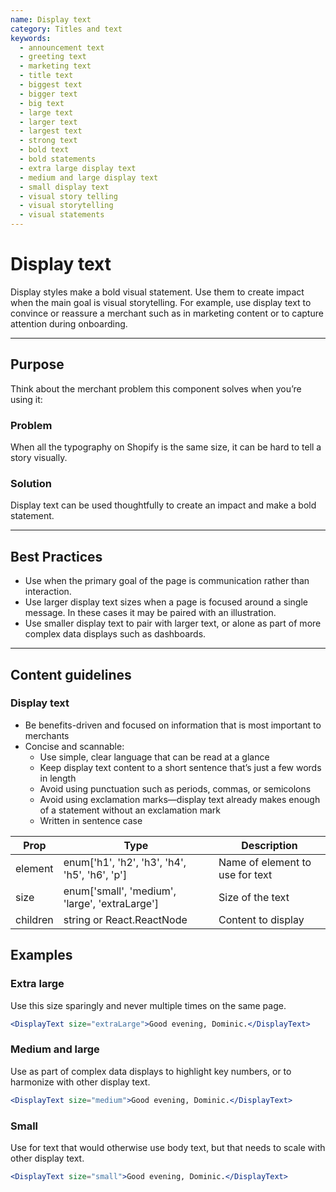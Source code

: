 ```yaml
---
name: Display text
category: Titles and text
keywords:
  - announcement text
  - greeting text
  - marketing text
  - title text
  - biggest text
  - bigger text
  - big text
  - large text
  - larger text
  - largest text
  - strong text
  - bold text
  - bold statements
  - extra large display text
  - medium and large display text
  - small display text
  - visual story telling
  - visual storytelling
  - visual statements
---
```


# Display text

Display styles make a bold visual statement. Use them to create impact when the
main goal is visual storytelling. For example, use display text to convince or
reassure a merchant such as in marketing content or to capture attention during onboarding.

---

## Purpose

Think about the merchant problem this component solves when you’re using it:

### Problem

When all the typography on Shopify is the same size, it can be hard to tell a
story visually.

### Solution

Display text can be used thoughtfully to create an impact and make a bold
statement.

---

## Best Practices

- Use when the primary goal of the page is communication rather than
interaction.
- Use larger display text sizes when a page is focused around a single message.
In these cases it may be paired with an illustration.
- Use smaller display text to pair with larger text, or alone as part of more
complex data displays such as dashboards.

---

## Content guidelines

### Display text

* Be benefits-driven and focused on information that is most important to
merchants
* Concise and scannable:
  * Use simple, clear language that can be read at a glance
  * Keep display text content to a short sentence that’s just a few words in
  length
  * Avoid using punctuation such as periods, commas, or semicolons
  * Avoid using exclamation marks—display text already makes enough of a
  statement without an exclamation mark
  * Written in sentence case


| Prop | Type | Description |
| ---- | ---- | ----------- |
| element | enum['h1', 'h2', 'h3', 'h4', 'h5', 'h6', 'p'] | Name of element to use for text |
| size | enum['small', 'medium', 'large', 'extraLarge'] | Size of the text |
| children | string or React.ReactNode | Content to display |

## Examples

### Extra large

Use this size sparingly and never multiple times on the same page.

```jsx
<DisplayText size="extraLarge">Good evening, Dominic.</DisplayText>
```

### Medium and large

Use as part of complex data displays to highlight key numbers, or to harmonize with other display text.

```jsx
<DisplayText size="medium">Good evening, Dominic.</DisplayText>
```

### Small

Use for text that would otherwise use body text, but that needs to scale with other display text.

```jsx
<DisplayText size="small">Good evening, Dominic.</DisplayText>
```

